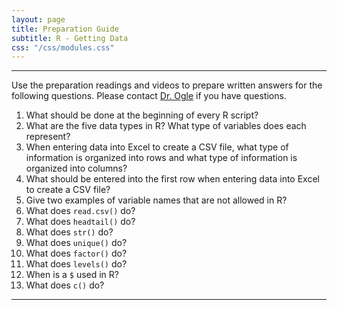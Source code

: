 ```yaml
---
layout: page
title: Preparation Guide
subtitle: R - Getting Data
css: "/css/modules.css"
---
```


----

<div class="alert alert-warning">
Use the preparation readings and videos to prepare written answers for the following questions. Please contact <a href="mailto:dogle@northland.edu">Dr. Ogle</a> if you have questions.
</div>

1. What should be done at the beginning of every R script?
1. What are the five data types in R? What type of variables does each represent?
1. When entering data into Excel to create a CSV file, what type of information is organized into rows and what type of information is organized into columns?
1. What should be entered into the first row when entering data into Excel to create a CSV file?
1. Give two examples of variable names that are not allowed in R?
1. What does `read.csv()` do?
1. What does `headtail()` do?
1. What does `str()` do?
1. What does `unique()` do?
1. What does `factor()` do?
1. What does `levels()` do?
1. When is a `$` used in R?
1. What does `c()` do?

----
